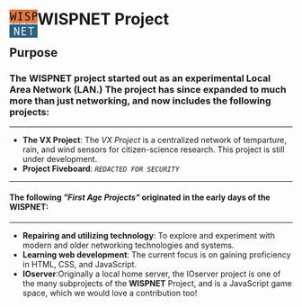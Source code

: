 # WISPNET Project <img src="resources/logo/wispnet/oldlogo/WNLogo-2.png" alt="WISPNET Logo" width="50" height="50" align="left" />


## Purpose

### The **WISPNET** project started out as an experimental Local Area Network (LAN.) The project has since expanded to much more than just networking, and now includes the following projects:
---

- **The VX Project**: The *VX Project* is a centralized network of temparture, rain, and wind sensors for citizen-science research. This project is still under development.
- **Project Fiveboard**: *`REDACTED FOR SECURITY`*
---
#### The following *"First Age Projects"* originated in the early days of the **WISPNET**:
---
- **Repairing and utilizing technology**: To explore and experiment with modern and older networking technologies and systems.
- **Learning web development**: The current focus is on gaining proficiency in HTML, CSS, and JavaScript.
- **IOserver**:Originally a local home server, the IOserver project is one of the many subprojects of the **WISPNET** Project, and is a JavaScript game space, which we would love a contribution too!
